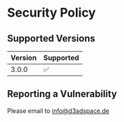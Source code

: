 # Security Policy

## Supported Versions

| Version | Supported          |
| ------- | ------------------ |
| 3.0.0   | :white_check_mark: |

## Reporting a Vulnerability

Please email to info@d3adspace.de
